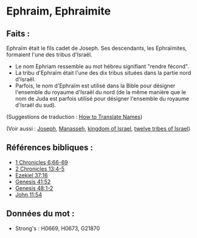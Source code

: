 # Ephraim, Ephraimite

## Faits :

Ephraïm était le fils cadet de Joseph. Ses descendants, les Ephraïmites, formaient l'une des tribus d'Israël.

* Le nom Ephriam ressemble au mot hébreu signifiant "rendre fécond".
* La tribu d'Ephraïm était l'une des dix tribus situées dans la partie nord d'Israël.
* Parfois, le nom d'Ephraïm est utilisé dans la Bible pour désigner l'ensemble du royaume d'Israël du nord (de la même manière que le nom de Juda est parfois utilisé pour désigner l'ensemble du royaume d'Israël du sud).

(Suggestions de traduction : [How to Translate Names](rc://en/ta/man/translate/translate-names))

(Voir aussi : [Joseph](../names/josephot.md), [Manasseh](../names/manasseh.md), [kingdom of Israel](../names/kingdomofisrael.md), [twelve tribes of Israel](../other/12tribesofisrael.md))

## Références bibliques :

* [1 Chronicles 6:66-69](rc://en/tn/help/1ch/06/66)
* [2 Chronicles 13:4-5](rc://en/tn/help/2ch/13/04)
* [Ezekiel 37:16](rc://en/tn/help/ezk/37/16)
* [Genesis 41:52](rc://en/tn/help/gen/41/52)
* [Genesis 48:1-2](rc://en/tn/help/gen/48/01)
* [John 11:54](rc://en/tn/help/jhn/11/54)

## Données du mot :

* Strong's : H0669, H0673, G21870
